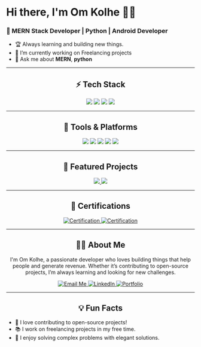 

# Hi there, I'm Om Kolhe 👨‍💻 

### 🚀 MERN Stack Developer | Python  | Android Developer
- 🏆 Always learning and building new things.  
- 🌱 I’m currently working on Freelancing projects  
- 💬 Ask me about **MERN**, **python**

---

<h2 align="center">⚡ Tech Stack</h2>

<p align="center">
  <img src="https://img.shields.io/badge/MERN Stack-ED8B00?style=for-the-badge&logo=node&logoColor=white" />
  <img src="https://img.shields.io/badge/Python-02569B?style=for-the-badge&logo=python&logoColor=white" />
  <img src="https://img.shields.io/badge/Data_Science-ffca28?style=for-the-badge&logo=data&logoColor=black" />
  <img src="https://img.shields.io/badge/GitHub-181717?style=for-the-badge&logo=github&logoColor=white" />
</p>

---

<h2 align="center">🔨 Tools & Platforms</h2>

<p align="center">
  <img src="https://img.shields.io/badge/VS%20Code-007ACC?style=for-the-badge&logo=visual-studio-code&logoColor=white" />
  <img src="https://img.shields.io/badge/Android%20Studio-3DDC84?style=for-the-badge&logo=android-studio&logoColor=white" />
  <img src="https://img.shields.io/badge/Pycharm-2496ED?style=for-the-badge&logo=docker&logoColor=white" />
  <img src="https://img.shields.io/badge/ChatGPT-326CE5?style=for-the-badge&logo=kubernetes&logoColor=white" />
  <img src="https://img.shields.io/badge/GitHub-4A154B?style=for-the-badge&logo=slack&logoColor=white" />
</p>

---

<h2 align="center">📂 Featured Projects</h2>

<p align="center">
  <a href="https://github.com/omkolhe04/hosted-room2me.git">
    <img src="https://github-readme-stats.vercel.app/api/pin/?username=your-github-username&repo=project1&theme=radical" />
  </a>
  <a href="https://github.com/chetanbhone/D-Link.git">
    <img src="https://github-readme-stats.vercel.app/api/pin/?username=your-github-username&repo=project2&theme=radical" />
  </a>
</p>

---

<h2 align="center">🌟 Certifications</h2>

<p align="center">
  <a href="https://your-certificate-link.com">
    <img src="https://img.shields.io/badge/Certification-Cloud%20Engineer-blue?style=for-the-badge" alt="Certification" />
  </a>
  <a href="https://your-certificate-link.com">
    <img src="https://img.shields.io/badge/Certification-Advanced%20Java-orange?style=for-the-badge" alt="Certification" />
  </a>
</p>

---

<h2 align="center">👨‍💼 About Me</h2>

<p align="center">
  I'm Om Kolhe, a passionate developer who loves building things that help people and generate revenue. Whether it’s contributing to open-source projects, I’m always learning and looking for new challenges.
</p>

<p align="center">
  <a href="mailto:omkolhe12@gmail.com">
    <img src="https://img.shields.io/badge/Email-Me-blue?style=for-the-badge&logo=gmail&logoColor=white" alt="Email Me" />
  </a>
  <a href="https://www.linkedin.com/in/omkolhe/">
    <img src="https://img.shields.io/badge/LinkedIn-Connect%20With%20Me-blue?style=for-the-badge&logo=linkedin&logoColor=white" alt="LinkedIn" />
  </a>
  <a href="https://your-portfolio-link.com">
    <img src="https://img.shields.io/badge/Portfolio-Visit%20My%20Website-green?style=for-the-badge" alt="Portfolio" />
  </a>
</p>

---

<h2 align="center">💡 Fun Facts</h2>

- 🎯 I love contributing to open-source projects!
- 📚 I work on freelancing projects in my free time.
- 🧩 I enjoy solving complex problems with elegant solutions.
